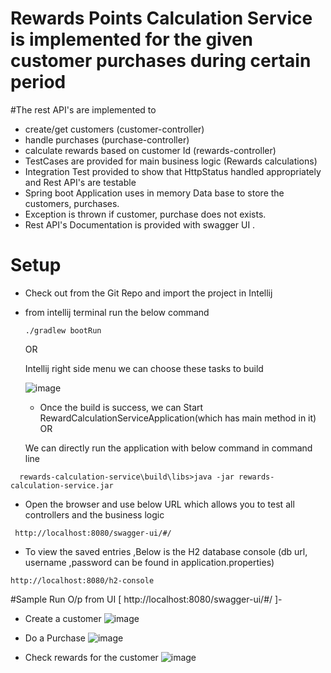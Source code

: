 # Rewards Points Calculation Service is implemented for the given customer purchases during certain period
#The rest API's are implemented to
- create/get customers (customer-controller)
- handle purchases (purchase-controller)
- calculate rewards based on customer Id (rewards-controller)
- TestCases are provided for main business logic (Rewards calculations)
- Integration Test provided to show that HttpStatus handled appropriately and Rest API's are testable
- Spring boot Application uses in memory Data base to store the customers, purchases.
- Exception is thrown if customer, purchase does not exists.
- Rest API's Documentation is provided with swagger UI .

# Setup

- Check out from the Git Repo and import the project in Intellij
- from intellij terminal run the below command 
  ```
  ./gradlew bootRun
  ```
  OR

  Intellij right side menu we can choose these tasks to build

  ![image](https://github.com/Prathyushardyb/rewards-points-calculation/assets/136513365/541ebd9b-8608-41d5-b52a-34310f11d128)

  - Once the build is success, we can Start RewardCalculationServiceApplication(which has main method in it) OR 

  We can directly run the application with below command in command line
```
  rewards-calculation-service\build\libs>java -jar rewards-calculation-service.jar
 ```
- Open the browser and use below URL which allows you to test all controllers and the business logic

```
 http://localhost:8080/swagger-ui/#/
```
- To view the saved entries ,Below is the H2 database console (db url, username ,password can be found in application.properties)
```
http://localhost:8080/h2-console

```

#Sample Run O/p from UI [ http://localhost:8080/swagger-ui/#/ ]-
- Create a customer
  ![image](https://github.com/Prathyushardyb/rewards-calculation/assets/136513365/b71ed6a7-dec3-4f45-86dd-5d4049ff8624)

- Do a Purchase
  ![image](https://github.com/Prathyushardyb/rewards-calculation/assets/136513365/c9497767-a44f-459f-b2ca-000da1eb9c22)

- Check rewards for the customer
  ![image](https://github.com/Prathyushardyb/rewards-calculation/assets/136513365/3e25e710-21f7-45f8-8f4d-b92af529860f)


